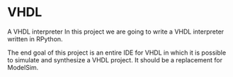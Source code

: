 # VHDL
A VHDL interpreter
In this project we are going to write a VHDL interpreter written in RPython.

The end goal of this project is an entire IDE for VHDL in which it is possible to simulate and synthesize a VHDL project.
It should be a replacement for ModelSim.
